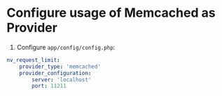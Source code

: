 Configure usage of Memcached as Provider
=============

1) Configure `app/config/config.php`:
```yml
nv_request_limit:
    provider_type: 'memcached'
    provider_configuration:
        server: 'localhost'
        port: 11211
```
